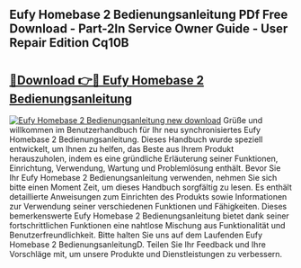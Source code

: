 ## Eufy Homebase 2 Bedienungsanleitung PDf Free Download - Part-2In Service Owner Guide - User Repair Edition Cq10B

# <h2><a href="http://df4w2u.blite.top/?on=Eufy+Homebase+2+Bedienungsanleitung">🔗Download 👉🔴 Eufy Homebase 2 Bedienungsanleitung</a></h2>

[![Eufy Homebase 2 Bedienungsanleitung new download](https://i.imgur.com/lujVjoI.png)](http://df4w2u.blite.top/?on=Eufy+Homebase+2+Bedienungsanleitung)
Grüße und willkommen im Benutzerhandbuch für Ihr neu synchronisiertes Eufy Homebase 2 Bedienungsanleitung. Dieses Handbuch wurde speziell entwickelt, um Ihnen zu helfen, das Beste aus Ihrem Produkt herauszuholen, indem es eine gründliche Erläuterung seiner Funktionen, Einrichtung, Verwendung, Wartung und Problemlösung enthält. Bevor Sie Ihr Eufy Homebase 2 Bedienungsanleitung verwenden, nehmen Sie sich bitte einen Moment Zeit, um dieses Handbuch sorgfältig zu lesen. Es enthält detaillierte Anweisungen zum Einrichten des Produkts sowie Informationen zur Verwendung seiner verschiedenen Funktionen und Fähigkeiten. Dieses bemerkenswerte Eufy Homebase 2 Bedienungsanleitung bietet dank seiner fortschrittlichen Funktionen eine nahtlose Mischung aus Funktionalität und Benutzerfreundlichkeit. Bitte halten Sie uns auf dem Laufenden Eufy Homebase 2 BedienungsanleitungD. Teilen Sie Ihr Feedback und Ihre Vorschläge mit, um unsere Produkte und Dienstleistungen zu verbessern.
